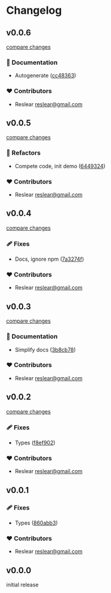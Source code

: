 # Changelog

## v0.0.6

[compare changes](https://github.com/belongnet/sdk/compare/v0.0.5...v0.0.6)

### 📖 Documentation

- Autogenerate ([cc48363](https://github.com/belongnet/sdk/commit/cc48363))

### ❤️ Contributors

- Reslear <reslear@gmail.com>

## v0.0.5

[compare changes](https://github.com/belongnet/sdk/compare/v0.0.4...v0.0.5)

### 💅 Refactors

- Compete code, init demo ([6449324](https://github.com/belongnet/sdk/commit/6449324))

### ❤️ Contributors

- Reslear <reslear@gmail.com>

## v0.0.4

[compare changes](https://github.com/belongnet/sdk/compare/v0.0.3...v0.0.4)

### 🩹 Fixes

- Docs, ignore npm ([7a3274f](https://github.com/belongnet/sdk/commit/7a3274f))

### ❤️ Contributors

- Reslear <reslear@gmail.com>

## v0.0.3

[compare changes](https://github.com/belongnet/sdk/compare/v0.0.2...v0.0.3)

### 📖 Documentation

- Simplify docs ([3b8cb78](https://github.com/belongnet/sdk/commit/3b8cb78))

### ❤️ Contributors

- Reslear <reslear@gmail.com>

## v0.0.2

[compare changes](https://github.com/belongnet/sdk/compare/v0.0.1...v0.0.2)

### 🩹 Fixes

- Types ([f8ef902](https://github.com/belongnet/sdk/commit/f8ef902))

### ❤️ Contributors

- Reslear <reslear@gmail.com>

## v0.0.1


### 🩹 Fixes

- Types ([860abb3](https://github.com/belongnet/sdk/commit/860abb3))

### ❤️ Contributors

- Reslear <reslear@gmail.com>

## v0.0.0

initial release